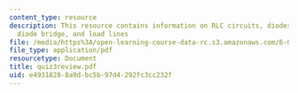 ```yaml
---
content_type: resource
description: This resource contains information on RLC circuits, diodes, transistors,
  diode bridge, and load lines
file: /media/https%3A/open-learning-course-data-rc.s3.amazonaws.com/6-071j-introduction-to-electronics-signals-and-measurement-spring-2006/e49318288a9dbc5b97d4292fc3cc232f_quiz3review.pdf
file_type: application/pdf
resourcetype: Document
title: quiz3review.pdf
uid: e4931828-8a9d-bc5b-97d4-292fc3cc232f
---
```

